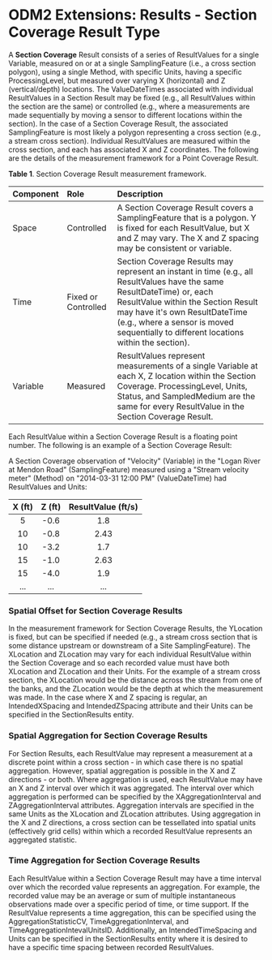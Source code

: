 ODM2 Extensions: Results - Section Coverage Result Type
===========================================================

A **Section Coverage** Result consists of a series of ResultValues for a single Variable, measured on or at a single SamplingFeature (i.e., a cross section polygon), using a single Method, with specific Units, having a specific ProcessingLevel, but measured over varying X (horizontal) and Z (vertical/depth) locations. The ValueDateTimes associated with individual ResultValues in a Section Result may be fixed (e.g., all ResultValues within the section are the same) or controlled (e.g., where a measurements are made sequentially by moving a sensor to different locations within the section). In the case of a Section Coverage Result, the associated SamplingFeature is most likely a polygon representing a cross section (e.g., a stream cross section). Individual ResultValues are measured within the cross section, and each has associated X and Z coordinates. The following are the details of the measurement framework for a Point Coverage Result.

**Table 1**. Section Coverage Result measurement framework.

| **Component** | **Role** | **Description** |
| :------------ | :------- | :-------------- |
| Space         | Controlled | A Section Coverage Result covers a SamplingFeature that is a polygon. Y is fixed for each ResultValue, but X and Z may vary. The X and Z spacing may be consistent or variable. |
|Time           |Fixed or Controlled | Section Coverage Results may represent an instant in time (e.g., all ResultValues have the same ResultDateTime) or, each ResultValue within the Section Result may have it's own ResultDateTime (e.g., where a sensor is moved sequentially to different locations within the section).  |
|Variable       |Measured   | ResultValues represent measurements of a single Variable at each X, Z location within the Section Coverage. ProcessingLevel, Units, Status, and SampledMedium are the same for every ResultValue in the Section Coverage Result. |

Each ResultValue within a Section Coverage Result is a floating point number. The following is an example of a Section Coverage Result:

A Section Coverage observation of "Velocity" (Variable) in the "Logan River at Mendon Road" (SamplingFeature) measured using a  "Stream velocity meter" (Method) on "2014-03-31 12:00 PM" (ValueDateTime) had ResultValues and Units:

| **X (ft)** | **Z (ft)** | **ResultValue (ft/s)** |
| :--------: | :--------: | :--------------------: |
| 5 | -0.6 | 1.8 |
| 10 | -0.8 | 2.43 |
| 10 | -3.2 | 1.7 |
| 15 | -1.0 | 2.63 |
| 15 | -4.0 | 1.9 |
| ... | ... | ... |

### Spatial Offset for Section Coverage Results
In the measurement framework for Section Coverage Results, the YLocation is fixed, but can be specified if needed (e.g., a stream cross section that is some distance upstream or downstream of a Site SamplingFeature).  The XLocation and ZLocation may vary for each individual ResultValue within the Section Coverage and so each recorded value must have both XLocation and ZLocation and their Units. For the example of a stream cross section, the XLocation would be the distance across the stream from one of the banks, and the ZLocation would be the depth at which the measurement was made. In the case where X and Z spacing is regular, an IntendedXSpacing and IntendedZSpacing attribute and their Units can be specified in the SectionResults entity. 

### Spatial Aggregation for Section Coverage Results
For Section Results, each ResultValue may represent a measurement at a discrete point within a cross section - in which case there is no spatial aggregation. However, spatial aggregation is possible in the X and Z directions - or both. Where aggregation is used, each ResultValue may have an X and Z interval over which it was aggregated.  The interval over which aggregation is performed can be specified by the XAggregationInterval and ZAggregationInterval attributes. Aggregation intervals are specified in the same Units as the XLocation and ZLocation attributes. Using aggregation in the X and Z directions, a cross section can be tessellated into spatial units (effectively grid cells) within which a recorded ResultValue represents an aggregated statistic.

### Time Aggregation for Section Coverage Results
Each ResultValue within a Section Coverage Result may have a time interval over which the recorded value represents an aggregation. For example, the recorded value may be an average or sum of multiple instantaneous observations made over a specific period of time, or time support. If the ResultValue represents a time aggregation, this can be specified using the AggregationStatisticCV, TimeAggregationInterval, and TimeAggregationIntevalUnitsID. Additionally, an IntendedTimeSpacing and Units can be specified in the SectionResults entity where it is desired to have a specific time spacing between recorded ResultValues.


